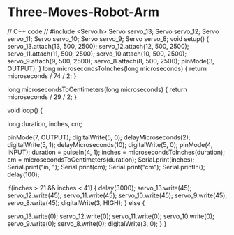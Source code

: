 # Three-Moves-Robot-Arm
// C++ code
//
#include <Servo.h>
Servo servo_13;
Servo servo_12;
Servo servo_11;
Servo servo_10;
Servo servo_9;
Servo servo_8;
void setup()
{
  servo_13.attach(13, 500, 2500);
  servo_12.attach(12, 500, 2500);
  servo_11.attach(11, 500, 2500);
  servo_10.attach(10, 500, 2500);
  servo_9.attach(9, 500, 2500);
  servo_8.attach(8, 500, 2500);
  pinMode(3, OUTPUT);
}
long microsecondsToInches(long microseconds) {
   return microseconds / 74 / 2;
}

long microsecondsToCentimeters(long microseconds) {
   return microseconds / 29 / 2;
}

void loop()
{
  
long duration, inches, cm;

  pinMode(7, OUTPUT);
   digitalWrite(5, 0);
   delayMicroseconds(2);
   digitalWrite(5, 1);
   delayMicroseconds(10);
   digitalWrite(5, 0);
   pinMode(4, INPUT);
   duration = pulseIn(4, 1);
   inches = microsecondsToInches(duration);
   cm = microsecondsToCentimeters(duration);
   Serial.print(inches);
   Serial.print("in, ");
   Serial.print(cm);
   Serial.print("cm");
   Serial.println();
   delay(100);
  
  
  if(inches > 21 && inches < 41)
  {
    delay(3000);
  servo_13.write(45);
  servo_12.write(45);
  servo_11.write(45);
  servo_10.write(45);
  servo_9.write(45);
  servo_8.write(45);
  digitalWrite(3, HIGH);
  }
  else
  {
 
  servo_13.write(0);
  servo_12.write(0);
  servo_11.write(0);
  servo_10.write(0);
  servo_9.write(0);
  servo_8.write(0);
  digitalWrite(3, 0);
}
}
